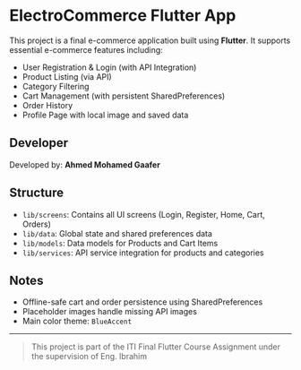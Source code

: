 # ElectroCommerce Flutter App

This project is a final e-commerce application built using **Flutter**. It supports essential e-commerce features including:

- User Registration & Login (with API Integration)
- Product Listing (via API)
- Category Filtering
- Cart Management (with persistent SharedPreferences)
- Order History
- Profile Page with local image and saved data

## Developer

Developed by: **Ahmed Mohamed Gaafer**

## Structure

- `lib/screens`: Contains all UI screens (Login, Register, Home, Cart, Orders)
- `lib/data`: Global state and shared preferences data
- `lib/models`: Data models for Products and Cart Items
- `lib/services`: API service integration for products and categories

## Notes

- Offline-safe cart and order persistence using SharedPreferences
- Placeholder images handle missing API images
- Main color theme: `BlueAccent`

---

> This project is part of the ITI Final Flutter Course Assignment under the supervision of Eng. Ibrahim
